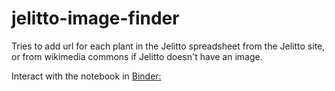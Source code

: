 # jelitto-image-finder
Tries to add url for each plant in the Jelitto spreadsheet from the Jelitto site, or from wikimedia commons if Jelitto doesn't have an image.

Interact with the notebook in [Binder:](https://mybinder.org/v2/gh/ann-cooper/jelitto-image-finder/master?urlpath=https%3A%2F%2Fgithub.com%2Fann-cooper%2Fjelitto-image-finder%2Fblob%2Fmaster%2Fjelitto_image_finder.ipynb)
